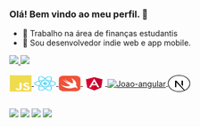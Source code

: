 ### Olá! Bem vindo ao meu perfil. 👋

- 🔭 Trabalho na área de finanças estudantis
- 🌱 Sou desenvolvedor indie web e app mobile.

<div>
  <a href="https://github.com/ocastrojoao">
  <img height="180em" src="https://github-readme-stats.vercel.app/api?username=ocastrojoao&show_icons=true&theme=tokyonight&include_all_commits=true&count_private=true"/>
  <img height="180em" src="https://github-readme-stats.vercel.app/api/top-langs/?username=ocastrojoao&layout=compact&langs_count=7&theme=tokyonight"/>
</div>
  
  <div style="display: inline_blockr"><br>
  <img align="center" alt="Joao-Js" height="30" width="40" src="https://raw.githubusercontent.com/devicons/devicon/master/icons/javascript/javascript-plain.svg">
  <img align="center" alt="Joao-React" height="30" width="40" src="https://raw.githubusercontent.com/devicons/devicon/master/icons/react/react-original.svg">
  <img align="center" alt="joao-vuejs" height="30" width="40" src="https://raw.githubusercontent.com/devicons/devicon/master/icons/swift/swift-original.svg">  
  <img align="center" alt="Joao-swift" height="30" width="40"
src="https://raw.githubusercontent.com/devicons/devicon/master/icons/angular/angular-original.svg">  
  <img align="center" alt="Joao-angular" height="30" width="40"     
src="https://raw.githubusercontent.com/devicons/devicon/master/icons/dotnet/dotnet-original.svg">
  <img align="center" alt="Joao-dotnet" height="30" width="40" src="https://raw.githubusercontent.com/devicons/devicon/master/icons/nextjs/nextjs-line.svg">
</div>
  
  ##
  
  <div> 
  <a href="https://www.youtube.com/channel/UC-Kt2aS7IgEEueMFTetVPaQ" target="_blank"><img src="https://img.shields.io/badge/YouTube-FF0000?style=for-the-badge&logo=youtube&logoColor=white" target="_blank"></a>
  <a href="https://instagram.com/ocastrojoao" target="_blank"><img src="https://img.shields.io/badge/-Instagram-%23E4405F?style=for-the-badge&logo=instagram&logoColor=white" target="_blank"></a>
  <a href = "mailto:contatoocastrojoao@gmail.com"><img src="https://img.shields.io/badge/-Gmail-%23333?style=for-the-badge&logo=gmail&logoColor=white" target="_blank"></a>
  <a href="https://www.linkedin.com/in/joaocastroh/" target="_blank"><img src="https://img.shields.io/badge/-LinkedIn-%230077B5?style=for-the-badge&logo=linkedin&logoColor=white" target="_blank"></a> 
    
  </div>
  
